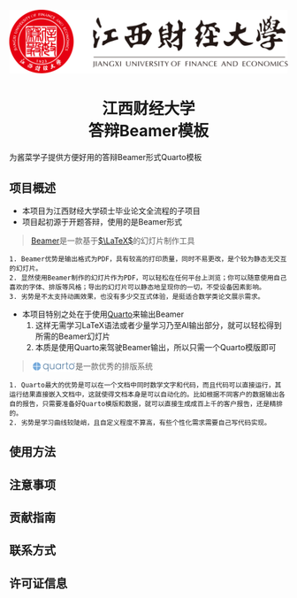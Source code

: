 ![jxufe](imgs/logos/江西财经大学-logo.svg)

# <center>江西财经大学<br>答辩Beamer模板</center>

为酱菜学子提供方便好用的答辩Beamer形式Quarto模板

## 项目概述​

- 本项目为江西财经大学硕士毕业论文全流程的子项目
- 项目起初源于开题答辩，使用的是Beamer形式

> [Beamer](https://github.com/josephwright/beamer)是一款基于[$\LaTeX$](https://www.latex-project.org/)的幻灯片制作工具

    1. Beamer优势是输出格式为PDF，具有较高的打印质量，同时不易更改，是个较为静态无交互的幻灯片。
    2. 显然使用Beamer制作的幻灯片作为PDF，可以轻松在任何平台上浏览；你可以随意使用自己喜欢的字体、排版等风格；导出的幻灯片可以静态地呈现你的一切，不受设备因素影响。
    3. 劣势是不太支持动画效果，也没有多少交互式体验，是挺适合数学类论文展示需求。

- 本项目特别之处在于使用[Quarto](https://quarto.org/)来输出Beamer
    1. 这样无需学习LaTeX语法或者少量学习乃至AI输出部分，就可以轻松得到所需的Beamer幻灯片
    2. 本质是使用Quarto来驾驶Beamer输出，所以只需一个Quarto模版即可

> <a href="https://quarto.org/"><img src="imgs/logos/quarto.png" style="vertical-align: middle; margin-top: -2px" width="80"></a>是一款优秀的排版系统

    1. Quarto最大的优势是可以在一个文档中同时数学文字和代码，而且代码可以直接运行，其运行结果直接嵌入文档中，这就使得文档本身是可以自动化的。比如根据不同客户的数据输出各自的报告，只需要准备好Quarto模版和数据，就可以直接生成成百上千的客户报告，还是精排的。
    2. 劣势是学习曲线较陡峭，且自定义程度不算高，有些个性化需求需要自己写代码实现。

## 使用方法​

<!-- 指导如何下载模板文件（提供清晰下载路径说明）。
分步讲解在 Word 软件中打开模板及开始撰写论文的操作。​
举例说明如何根据自身内容修改标题、替换文本、插入图表等。​ -->



## 注意事项​

<!-- 提醒用户注意学校格式要求可能存在更新，需及时核对。​
说明模板部分样式若需微调的注意要点及操作方法。​
告知在使用过程中可能遇到的问题及初步解决思路。​ -->

## 贡献指南​

<!-- 鼓励用户对模板提出改进建议、报告格式错误或不规范处。​
说明贡献方式，如提交 Pull Request、在 Issues 中反馈等。​
对贡献者表示感谢并提及贡献会带来的积极影响。​ -->

## 联系方式​

<!-- 留下模板维护者或项目发起人的邮箱等联系方式，方便交流。​ -->

## 许可证信息​

<!-- 说明模板所采用的开源许可证类型及相关权益规定。 -->
